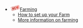 * ![](../images/new-small.png)[Farming](/)
    * [How to set up your Farm](tf_farming/farming_setup.md)
    * [More information on farming](tf_farming/farming_info.md)

